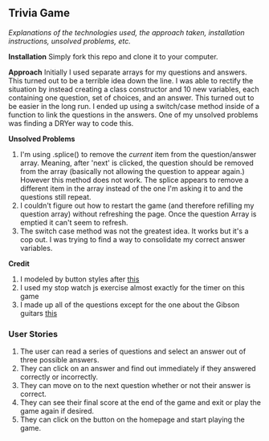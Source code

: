 ## Trivia Game

*Explanations of the technologies used, the approach taken, installation instructions, unsolved problems, etc.*

**Installation**
Simply fork this repo and clone it to your computer.

**Approach**
Initially I used separate arrays for my questions and answers. This turned out to be a terrible idea down the line. I was able to rectify the situation by instead creating a class constructor and 10 new variables, each containing one question, set of choices, and an answer. This turned out to be easier in the long run. I ended up using a switch/case method inside of a function to link the questions in the answers. One of my unsolved problems was finding a DRYer way to code this.

**Unsolved Problems**
1. I'm using .splice() to remove the *current* item from the question/answer array. Meaning, after 'next' is clicked, the question should be removed from the array (basically not allowing the question to appear again.) However this method does not work. The splice appears to remove a different item in the array instead of the one I'm asking it to and the questions still repeat.
2. I couldn't figure out how to restart the game (and therefore refilling my question array) without refreshing the page. Once the question Array is emptied it can't seem to refresh.
3. The switch case method was not the greatest idea. It works but it's a cop out. I was trying to find a way to consolidate my correct answer variables.

**Credit**
1. I modeled by button styles after [this](https://tympanus.net/Development/CreativeButtons/)
2. I used my stop watch js exercise almost exactly for the timer on this game
3. I made up all of the questions except for the one about the Gibson guitars [this](http://chartcons.com/120-music-trivia-questions-answers/)

### User Stories

1. The user can read a series of questions and select an answer out of three possible answers.
2. They can click on an answer and find out immediately if they answered correctly or incorrectly.
3. They can move on to the next question whether or not their answer is correct.
4. They can see their final score at the end of the game and exit or play the game again if desired.
5. They can click on the button on the homepage and start playing the game.
